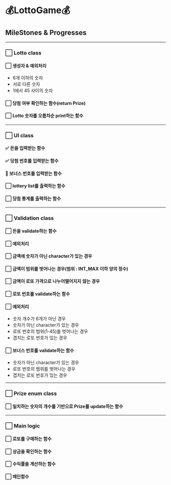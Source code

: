 # 💰LottoGame💰
## MileStones & Progresses 

---
### ⬜️ Lotto class
#### ⬜️ 생성자 &️ 예외처리
- 6개 이하의 숫자
- 서로 다른 숫자
- 1에서 45 사이의 숫자
#### ⬜️ 당첨 여부 확인하는 함수(return Prize)
#### ⬜️ Lotto 숫자를 오름차순 print하는 함수

---
### ⬜️ UI class
#### ✅ 돈을 입력받는 함수
#### ✅ 당첨 번호를 입력받는 함수
#### 🚧 보너스 번호를 입력받는 함수
#### ⬜️ lottery list를 출력하는 함수
#### ⬜️ 당첨 통계를 출력하는 함수

---
### ⬜️ Validation class
#### ⬜️ 돈을 validate하는 함수
#### ⬜️ 예외처리
#### ⬜️ 금액에 숫자가 아닌 character가 있는 경우
#### ⬜️ 금액이 범위를 벗어나는 경우(범위 : INT_MAX 이하 양의 정수)
#### ⬜️ 금액이 로또 가격으로 나누어떨어지지 않는 경우
#### ⬜️ 로또 번호를 validate하는 함수
#### ⬜️ 예외처리
- ️숫자 개수가 6개가 아닌 경우
- 숫자가 아닌 character가 있는 경우
- 로또 번호의 범위(1-45)를 벗어나는 경우
- 겹치는 로또 번호가 있는 경우 
#### ⬜️ 보너스 번호를 validate하는 함수
- 숫자가 아닌 character가 있는 경우
- 로또 번호의 범위를 벗어나는 경우
- 겹치는 로또 번호가 있는 경우

---
### ⬜️ Prize enum class
#### ⬜️ 일치하는 숫자의 개수를 기반으로 Prize를 update하는 함수

---
### ⬜️ Main logic
#### ⬜️ 로또를 구매하는 함수
#### ⬜️ 상금을 확인하는 함수
#### ⬜️ 수익률을 계산하는 함수
#### ⬜️ 메인함수

